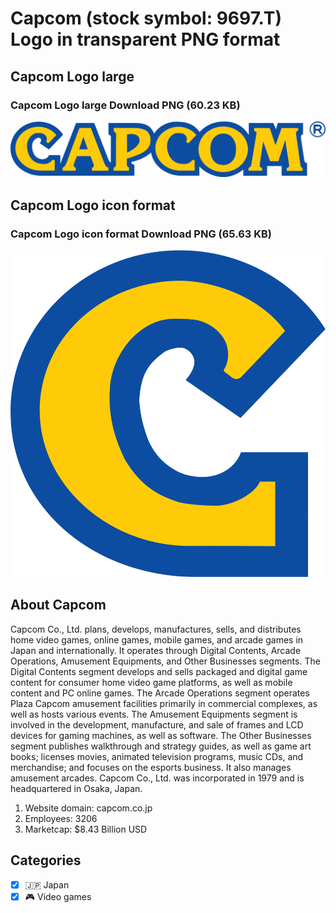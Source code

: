 # Capcom (stock symbol: 9697.T) Logo in transparent PNG format

## Capcom Logo large

### Capcom Logo large Download PNG (60.23 KB)

![Capcom Logo large Download PNG (60.23 KB)](/img/orig/9697.T_BIG-8a4d4da9.png)

## Capcom Logo icon format

### Capcom Logo icon format Download PNG (65.63 KB)

![Capcom Logo icon format Download PNG (65.63 KB)](/img/orig/9697.T-72f98d81.png)

## About Capcom

Capcom Co., Ltd. plans, develops, manufactures, sells, and distributes home video games, online games, mobile games, and arcade games in Japan and internationally. It operates through Digital Contents, Arcade Operations, Amusement Equipments, and Other Businesses segments. The Digital Contents segment develops and sells packaged and digital game content for consumer home video game platforms, as well as mobile content and PC online games. The Arcade Operations segment operates Plaza Capcom amusement facilities primarily in commercial complexes, as well as hosts various events. The Amusement Equipments segment is involved in the development, manufacture, and sale of frames and LCD devices for gaming machines, as well as software. The Other Businesses segment publishes walkthrough and strategy guides, as well as game art books; licenses movies, animated television programs, music CDs, and merchandise; and focuses on the esports business. It also manages amusement arcades. Capcom Co., Ltd. was incorporated in 1979 and is headquartered in Osaka, Japan.

1. Website domain: capcom.co.jp
2. Employees: 3206
3. Marketcap: $8.43 Billion USD


## Categories
- [x] 🇯🇵 Japan
- [x] 🎮 Video games
